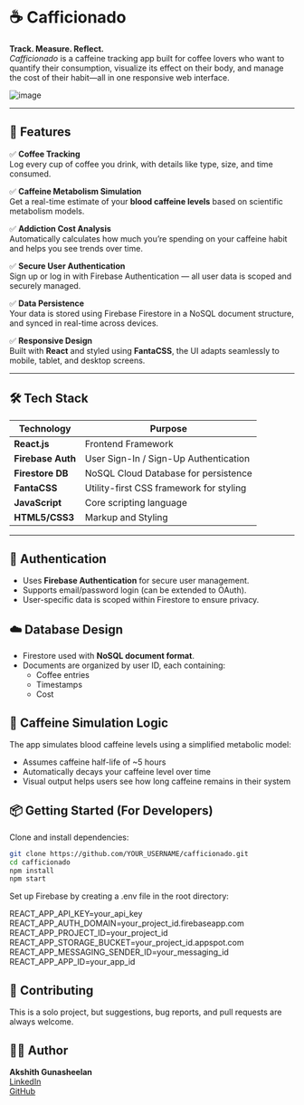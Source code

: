 # ☕ Cafficionado

**Track. Measure. Reflect.**  
*Cafficionado* is a caffeine tracking app built for coffee lovers who want to quantify their consumption, visualize its effect on their body, and manage the cost of their habit—all in one responsive web interface.

![image](https://github.com/user-attachments/assets/d5296f44-27e9-4bcc-8530-d10c456a5e20)


---

## 🚀 Features

✅ **Coffee Tracking**  
Log every cup of coffee you drink, with details like type, size, and time consumed.

✅ **Caffeine Metabolism Simulation**  
Get a real-time estimate of your **blood caffeine levels** based on scientific metabolism models.

✅ **Addiction Cost Analysis**  
Automatically calculates how much you’re spending on your caffeine habit and helps you see trends over time.

✅ **Secure User Authentication**  
Sign up or log in with Firebase Authentication — all user data is scoped and securely managed.

✅ **Data Persistence**  
Your data is stored using Firebase Firestore in a NoSQL document structure, and synced in real-time across devices.

✅ **Responsive Design**  
Built with **React** and styled using **FantaCSS**, the UI adapts seamlessly to mobile, tablet, and desktop screens.

---

## 🛠️ Tech Stack

| Technology         | Purpose                               |
|--------------------|----------------------------------------|
| **React.js**        | Frontend Framework                     |
| **Firebase Auth**   | User Sign-In / Sign-Up Authentication  |
| **Firestore DB**    | NoSQL Cloud Database for persistence   |
| **FantaCSS**        | Utility-first CSS framework for styling |
| **JavaScript**      | Core scripting language                |
| **HTML5/CSS3**      | Markup and Styling                     |



---

## 🔐 Authentication

- Uses **Firebase Authentication** for secure user management.
- Supports email/password login (can be extended to OAuth).
- User-specific data is scoped within Firestore to ensure privacy.

## ☁️ Database Design

- Firestore used with **NoSQL document format**.
- Documents are organized by user ID, each containing:
  - Coffee entries
  - Timestamps
  - Cost

## 🧠 Caffeine Simulation Logic
The app simulates blood caffeine levels using a simplified metabolic model:
- Assumes caffeine half-life of ~5 hours
- Automatically decays your caffeine level over time
- Visual output helps users see how long caffeine remains in their system

## 📦 Getting Started (For Developers)

Clone and install dependencies:

```bash
git clone https://github.com/YOUR_USERNAME/cafficionado.git
cd cafficionado
npm install
npm start
```

Set up Firebase by creating a .env file in the root directory:

REACT_APP_API_KEY=your_api_key
REACT_APP_AUTH_DOMAIN=your_project_id.firebaseapp.com
REACT_APP_PROJECT_ID=your_project_id
REACT_APP_STORAGE_BUCKET=your_project_id.appspot.com
REACT_APP_MESSAGING_SENDER_ID=your_messaging_id
REACT_APP_APP_ID=your_app_id

## 🤝 Contributing
This is a solo project, but suggestions, bug reports, and pull requests are always welcome.

## 🧑‍💻 Author

**Akshith Gunasheelan**  
[LinkedIn](https://www.linkedin.com/in/akshith-gunasheelan-b8068921a/)  
[GitHub](https://github.com/akshithg05)
